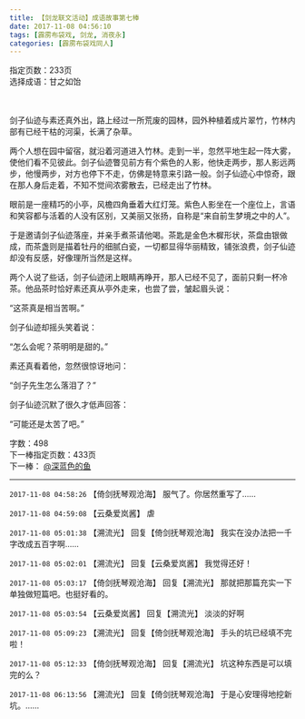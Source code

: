 ```yaml
---
title: 【剑龙联文活动】成语故事第七棒
date: 2017-11-08 04:56:10
tags: [霹雳布袋戏, 剑龙, 消夜永]
categories: [霹雳布袋戏同人]
---
```


<p dir="ltr"  >指定页数：233页<br />选择成语：甘之如饴<br /><br /><br /></p> 
<p dir="ltr"  >剑子仙迹与素还真外出，路上经过一所荒废的园林，园外种植着成片翠竹，竹林内部有已经干枯的河渠，长满了杂草。</p> 
<p dir="ltr"  >两个人想在园中留宿，就沿着河道进入竹林。走到一半，忽然平地生起一阵大雾，使他们看不见彼此。剑子仙迹瞥见前方有个紫色的人影，他快走两步，那人影远两步，他慢两步，对方也停下不走，仿佛是特意来引路一般。剑子仙迹心中惊奇，跟在那人身后走着，不知不觉间浓雾散去，已经走出了竹林。</p> 
<p dir="ltr"  >眼前是一座精巧的小亭，风檐四角垂着大红灯笼。紫色人影坐在一个座位上，言语和笑容都与活着的人没有区别，又美丽又张扬，自称是“来自前生梦境之中的人”。</p> 
<p dir="ltr"  >于是邀请剑子仙迹落座，并亲手煮茶请他喝。茶匙是金色木樨形状，茶盘由银做成，而茶盏则是描着牡丹的细腻白瓷，一切都显得华丽精致，铺张浪费，剑子仙迹却没有反感，好像理所当然是这样。</p> 
<p dir="ltr"  >两个人说了些话，剑子仙迹闭上眼睛再睁开，那人已经不见了，面前只剩一杯冷茶。他品茶时恰好素还真从亭外走来，也尝了尝，皱起眉头说：</p> 
<p dir="ltr"  >“这茶真是相当苦啊。”</p> 
<p dir="ltr"  >剑子仙迹却摇头笑着说：</p> 
<p dir="ltr"  >“怎么会呢？茶明明是甜的。”</p> 
<p dir="ltr"  >素还真看着他，忽然很惊讶地问：</p> 
<p dir="ltr"  >“剑子先生怎么落泪了？”</p> 
<p dir="ltr"  >剑子仙迹沉默了很久才低声回答：</p> 
<p dir="ltr"  >“可能还是太苦了吧。”<br /></p> 
<p dir="ltr"  >字数：498<br />下一棒指定页数：433页<br />下一棒： <a target="_blank" loftermentionblogid="513538819" href="http://www.lofter.com/mentionredirect.do?blogId=513538819"  >@深蓝色的鱼</a> </p>

<!-- more -->

---

`2017-11-08 04:58:26` 【倚剑抚琴观沧海】 服气了。你居然重写了……

`2017-11-08 04:59:08` 【云桑爱岚酱】 虐

`2017-11-08 05:01:38` 【溯流光】 回复【倚剑抚琴观沧海】 我实在没办法把一千字改成五百字啊……

`2017-11-08 05:02:01` 【溯流光】 回复【云桑爱岚酱】 我觉得还好！

`2017-11-08 05:03:17` 【倚剑抚琴观沧海】 回复【溯流光】 那就把那篇充实一下单独做短篇吧。也挺好看的。

`2017-11-08 05:03:54` 【云桑爱岚酱】 回复【溯流光】 淡淡的好啊

`2017-11-08 05:09:23` 【溯流光】 回复【倚剑抚琴观沧海】 手头的坑已经填不完啦！

`2017-11-08 05:12:33` 【倚剑抚琴观沧海】 回复【溯流光】 坑这种东西是可以填完的么？

`2017-11-08 06:13:56` 【溯流光】 回复【倚剑抚琴观沧海】 于是心安理得地挖新坑。……
